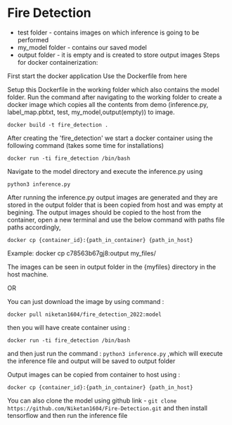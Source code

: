 # Fire Detection


- test folder - contains images on which inference is going to be performed
- my_model folder - contains our saved model
- output folder - it is empty and is created to store output images
Steps for docker containerization:

First start the docker application
Use the Dockerfile from here

Setup this Dockerfile in the working folder which also contains the model folder.
Run the command after navigating to the working folder to create a docker image which copies all the contents from demo (inference.py, label_map.pbtxt, test, my_model,output(empty)) to image.


`docker build -t fire_detection .`


After creating the 'fire_detection' we start a docker container using the following command (takes some time for installations)


`docker run -ti fire_detection /bin/bash`


Navigate to the model directory and execute the inference.py using


`python3 inference.py`


After running the inference.py output images are generated and they are stored in the output folder that is been copied from host and was empty at begining.
The output images should be copied to the host from the container, open a new terminal and use the below command with paths file paths accordingly,


`docker cp {container_id}:{path_in_container} {path_in_host}`


Example: docker cp c78563b67gj8:output my_files/


The images can be seen in output folder in the {myfiles} directory in the host machine.


OR

You can just download the image by using command : 

`docker pull niketan1604/fire_detection_2022:model`

then you will have create container using : 

`docker run -ti fire_detection /bin/bash`

and then just run the command : `python3 inference.py` ,which will execute the inference file and output will be saved to output folder

Output images can be copied from container to host using :

`docker cp {container_id}:{path_in_container} {path_in_host}`


You can also clone the model using github link - `git clone https://github.com/Niketan1604/Fire-Detection.git`
and then install tensorflow and then run the inference file
